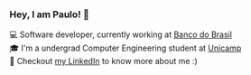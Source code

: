 ### Hey, I am Paulo! 👋

💻 Software developer, currently working at [Banco do Brasil](https://bb.com.br/) <br />
🎓 I'm a undergrad Computer Engineering student at [Unicamp](https://ic.unicamp.br/) <br />
💼 Checkout <a href="https://linkedin.com/in/paulo-bacelar">my LinkedIn</a> to know more about me :)
